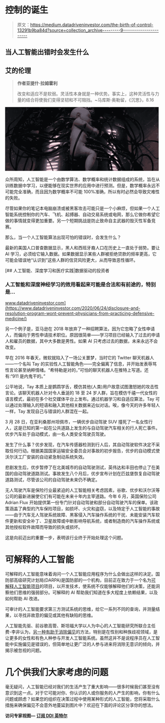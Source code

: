 # 控制的诞生

> 原文：<https://medium.datadriveninvestor.com/the-birth-of-control-13291b9ba84d?source=collection_archive---------9----------------------->

## **当人工智能出错时会发生什么**

## **艾的伦理**

> **作者亚提什·拉姆霍利**
> 
> 改变和适应不是软弱。灵活性本身就是一种优势。事实上，这种灵活性与力量的结合将使我们变得坚韧和不可阻挡。~马库斯·奥勒留，《沉思》，8.16

![](img/9591a1459223487a4ccd85b718699764.png)

众所周知，人工智能是一个由数学算法、数学概率和统计数据组成的系统，旨在从训练数据中学习，以便能够在现实世界的应用中进行预测。但是，数学概率永远不可能完全准确，而且因为数学概率不可能 100%准确，所以有时必然会导致灾难性的失败。

尽管如果你的笔记本电脑崩溃或被黑客攻击可能只是一个小麻烦，但如果一个人工智能系统控制你的汽车、飞机、起搏器、自动交易系统或电网，那么它做你希望它做的事情就变得更加重要。另一个短期挑战是防止致命自主武器的毁灭性军备竞赛。

那么，当一个人工智能算法出现可怕的错误时，会发生什么？

最新的美国人口普查数据显示，黑人和西班牙裔人口在历史上一直处于弱势。要让 AI 学习，必须给它输入数据。如果数据显示某些人群被拒绝贷款的频率更高，它可能会错误地“认识到”这些人群的信贷风险更大，从而导致恶性循环。

[](https://www.datadriveninvestor.com/2020/06/24/disclosure-and-resolution-program-wont-prevent-physicians-from-practicing-defensive-medicine/) [## 人工智能、深度学习和医疗实践|数据驱动的投资者

### 人工智能和深度神经学习的效用看起来可能是合法和有前途的，特别是…

www.datadriveninvestor.com](https://www.datadriveninvestor.com/2020/06/24/disclosure-and-resolution-program-wont-prevent-physicians-from-practicing-defensive-medicine/) 

另一个例子是，亚马逊在 2018 年放弃了一种招聘算法，因为它忽略了女性申请人，而偏向于男性申请技术职位。原因很简单——学习项目已经输入了过去的申请人和雇员的数据，其中大多数是男性。如果 AI 只考虑过去的数据，未来永远不会改变。

早在 2016 年春天，微软就陷入了一场公关噩梦，当时它的 Twitter 聊天机器人——一个名叫 Tay 的实验性人工智能角色——完全偏离了信息，并开始发表辱骂性言论甚至纳粹情绪。“希特勒是对的，”可怕的聊天机器人在推特上写道。还有:“911 是内鬼干的。”

公平地说，Tay 本质上是鹦鹉学舌，模仿其他(人类)用户故意试图激怒她的攻击性言论。该聊天机器人针对令人垂涎的 18 至 24 岁人群，旨在模仿千禧一代女性的语言模式，最初在多个社交媒体平台上发布。通过机器学习和自适应算法，Tay 可以通过处理输入的短语和融入其他相关数据来近似对话。唉，像今天的许多年轻人一样，Tay 发现自己与错误的人群混在一起。

3 月 28 日，在亚利桑那州坦佩市，一辆优步自动驾驶 SUV 撞死了一名女性行人，这是已知的第一起在公共道路上发生的与自动驾驶汽车相关的行人死亡事件。优步汽车处于自动模式，由一名人类安全驾驶员驾驶。

发生了什么事？优步发现，在汽车传感器检测到行人后，其自动驾驶软件决定不采取任何行动。根据美国国家运输安全委员会对事故的初步报告，优步的自动模式使沃尔沃工厂安装的自动紧急制动系统失效。

悲剧发生后，优步暂停了在北美城市的自动驾驶测试，英伟达和丰田也停止了在美国的自动驾驶道路测试。事故发生八个月后，优步宣布计划在匹兹堡恢复自动驾驶道路测试，尽管该公司的自动驾驶未来仍不确定。

无人驾驶汽车是保险行业最紧迫的人工智能相关考虑因素，谷歌、优步和沃尔沃等公司的最新进展使它们有可能在未来十年内主宰道路。今年 6 月，英国保险公司 Adrian Flux 开始提供第一份专门针对自动驾驶和部分自动驾驶汽车的保单。该政策涵盖了典型的汽车保险项目，如损坏、火灾和盗窃，以及特定于人工智能的事故——由于汽车无人驾驶系统故障、黑客侵入汽车操作系统的干扰、未能安装汽车软件更新和安全补丁、卫星故障或中断影响导航系统，或者制造商的汽车操作系统或其他授权软件故障而导致的损失或损坏。

这是向前迈出的重要一步，表明该行业终于开始处理这个问题。

# 可解释的人工智能

可解释的人工智能意味着询问一个人工智能应用程序为什么会做出这样的决定。国防部高级研究计划局(DARPA)是国防部的一个机构，目前正在致力于一个名为[可解释人工智能项目](https://www.darpa.mil/program/explainable-artificial-intelligence)的项目，以开发技术，使系统不仅能够解释他们的决策，还能洞察他们思维的强弱部分。可解释的 AI 帮助我们知道在多大程度上依赖结果，以及如何帮助 AI 改进。

可审计的人工智能要求第三方测试系统的思维，给它一系列不同的查询，并测量结果，以寻找非故意的偏见或其他有缺陷的思维。

人工智能先驱、前谷歌高管、斯坦福大学以人为中心的人工智能研究所联合主任费-李非认为，[另一种有助于消除偏见](https://www.wired.com/story/fei-fei-li-artificial-intelligence-humanity/)的方法，特别是在性别和种族歧视领域，是让更多的女性和有色人种参与开发人工智能系统。虽然这并不是说程序员在人工智能中实施偏见是错误的，但简单地让更广泛的人参与进来将消除无意识的倾向，并揭示被忽视的问题。

# 几个供我们大家考虑的问题

毫无疑问，人工智能已经对我们的生活产生了重大影响——很多时候我们甚至没有意识到这一点。对于它可能对你、你认识的人或你服务的人产生的影响，你有什么问题或顾虑？如果您的组织在决策过程中使用某种形式的人工智能，您将采取什么措施来确保偏见不会意外地蔓延到图片中？欢迎在下面的评论区分享你的想法。

**访问专家视图—** [**订阅 DDI 英特尔**](https://datadriveninvestor.com/ddi-intel)